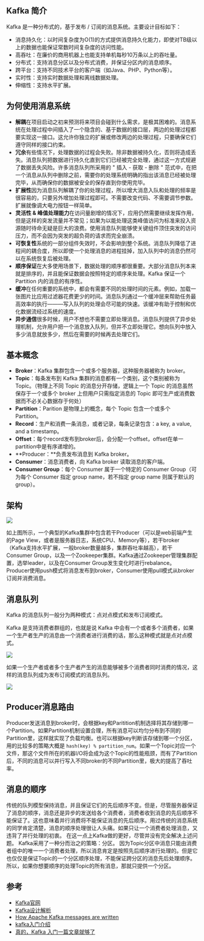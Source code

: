 ## Kafka 简介

Kafka 是一种分布式的，基于发布 / 订阅的消息系统。主要设计目标如下：

- 消息持久化：以时间复杂度为O(1)的方式提供消息持久化能力，即使对TB级以上的数据也能保证常数时间复杂度的访问性能。
- 高吞吐：在廉价的商用机器上也能支持单机每秒10万条以上的吞吐量。
- 分布式：支持消息分区以及分布式消费，并保证分区内的消息顺序。
- 跨平台：支持不同技术平台的客户端（如Java、PHP、Python等）。
- 实时性：支持实时数据处理和离线数据处理。
- 伸缩性：支持水平扩展。

## 为何使用消息系统

- **解耦**在项目启动之初来预测将来项目会碰到什么需求，是极其困难的。消息系统在处理过程中间插入了一个隐含的、基于数据的接口层，两边的处理过程都要实现这一接口。这允许你独立的扩展或修改两边的处理过程，只要确保它们遵守同样的接口约束。
- **冗余**有些情况下，处理数据的过程会失败。除非数据被持久化，否则将造成丢失。消息队列把数据进行持久化直到它们已经被完全处理，通过这一方式规避了数据丢失风险。许多消息队列所采用的 " 插入 - 获取 - 删除 " 范式中，在把一个消息从队列中删除之前，需要你的处理系统明确的指出该消息已经被处理完毕，从而确保你的数据被安全的保存直到你使用完毕。
- **扩展性**因为消息队列解耦了你的处理过程，所以增大消息入队和处理的频率是很容易的，只要另外增加处理过程即可。不需要改变代码、不需要调节参数。扩展就像调大电力按钮一样简单。
- **灵活性 & 峰值处理能力**在访问量剧增的情况下，应用仍然需要继续发挥作用，但是这样的突发流量并不常见；如果为以能处理这类峰值访问为标准来投入资源随时待命无疑是巨大的浪费。使用消息队列能够使关键组件顶住突发的访问压力，而不会因为突发的超负荷的请求而完全崩溃。
- **可恢复性**系统的一部分组件失效时，不会影响到整个系统。消息队列降低了进程间的耦合度，所以即使一个处理消息的进程挂掉，加入队列中的消息仍然可以在系统恢复后被处理。
- **顺序保证**在大多使用场景下，数据处理的顺序都很重要。大部分消息队列本来就是排序的，并且能保证数据会按照特定的顺序来处理。Kafka 保证一个 Partition 内的消息的有序性。
- **缓冲**在任何重要的系统中，都会有需要不同的处理时间的元素。例如，加载一张图片比应用过滤器花费更少的时间。消息队列通过一个缓冲层来帮助任务最高效率的执行———写入队列的处理会尽可能的快速。该缓冲有助于控制和优化数据流经过系统的速度。
- **异步通信**很多时候，用户不想也不需要立即处理消息。消息队列提供了异步处理机制，允许用户把一个消息放入队列，但并不立即处理它。想向队列中放入多少消息就放多少，然后在需要的时候再去处理它们。

## 基本概念

- **Broker**：Kafka 集群包含一个或多个服务器，这种服务器被称为 broker。
- **Topic**：每条发布到 Kafka 集群的消息都有一个类别，这个类别被称为 Topic。（物理上不同 Topic 的消息分开存储，逻辑上一个 Topic 的消息虽然保存于一个或多个 broker 上但用户只需指定消息的 Topic 即可生产或消费数据而不必关心数据存于何处）
- **Partition**：Parition 是物理上的概念，每个 Topic 包含一个或多个 Partition。
- **Record**：生产和消费一条消息，或者记录，每条记录包含：a key, a value, and a timestamp。
- **Offset**：每个record发布到broker后，会分配一个offset，offset在单一partition中是有序递增的。
- **Producer：**负责发布消息到 Kafka broker。
- **Consumer**：消息消费者，向 Kafka broker 读取消息的客户端。
- **Consumer Group**：每个 Consumer 属于一个特定的 Consumer Group（可为每个 Consumer 指定 group name，若不指定 group name 则属于默认的 group）。

## 架构

![](https://tva1.sinaimg.cn/large/007S8ZIlly1ghcuutxu7fj30m80gl0sw.jpg)

如上图所示，一个典型的Kafka集群中包含若干Producer（可以是web前端产生的Page View，或者是服务器日志，系统CPU、Memory等），若干broker（Kafka支持水平扩展，一般broker数量越多，集群吞吐率越高），若干Consumer Group，以及一个Zookeeper集群。Kafka通过Zookeeper管理集群配置，选举leader，以及在Consumer Group发生变化时进行rebalance。Producer使用push模式将消息发布到broker，Consumer使用pull模式从broker订阅并消费消息。 　

## 消息队列

Kafka 的消息队列一般分为两种模式：点对点模式和发布订阅模式。

Kafka 是支持消费者群组的，也就是说 Kafka 中会有一个或者多个消费者，如果一个生产者生产的消息由一个消费者进行消费的话，那么这种模式就是点对点模式。

![](https://tva1.sinaimg.cn/large/007S8ZIlly1ghcv0dgepij32300p0756.jpg)

如果一个生产者或者多个生产者产生的消息能够被多个消费者同时消费的情况，这样的消息队列成为发布订阅模式的消息队列。

![](https://tva1.sinaimg.cn/large/007S8ZIlly1ghcv0o7dyvj320v0u0juh.jpg)

## Producer消息路由

Producer发送消息到broker时，会根据key和Paritition机制选择将其存储到哪一个Partition。如果Partition机制设置合理，所有消息可以均匀分布到不同的Partition里，这样就实现了负载均衡。也可以根据key判断该存储到哪一个分区，用的比较多的策略大概是 `hash(key) % partition_num`。如果一个Topic对应一个文件，那这个文件所在的机器I/O将会成为这个Topic的性能瓶颈，而有了Partition后，不同的消息可以并行写入不同broker的不同Partition里，极大的提高了吞吐率。

## 消息的顺序

传统的队列模型保持消息，并且保证它们的先后顺序不变。但是，尽管服务器保证了消息的顺序，消息还是异步的发送给各个消费者，消费者收到消息的先后顺序不能保证了。这也意味着并行消费将不能保证消息的先后顺序。用过传统的消息系统的同学肯定清楚，消息的顺序处理很让人头痛。如果只让一个消费者处理消息，又违背了并行处理的初衷。 在这一点上Kafka做的更好，尽管并没有完全解决上述问题。 Kafka采用了一种分而治之的策略：分区。 因为Topic分区中消息只能由消费者组中的唯一一个消费者处理，所以消息肯定是按照先后顺序进行处理的。但是它也仅仅是保证Topic的一个分区顺序处理，不能保证跨分区的消息先后处理顺序。 所以，如果你想要顺序的处理Topic的所有消息，那就只提供一个分区。

## 参考

- [Kafka官网](https://kafka.apachecn.org/)
- [Kafka设计解析](http://www.jasongj.com/kafka/transaction/)
- [How Apache Kafka messages are written](https://docs.datastax.com/en/kafka/doc/kafka/kafkaHowMessages.html)
- [kafka入门介绍](https://www.orchome.com/5)
- [真的，Kafka 入门一篇文章就够了](https://juejin.im/post/6844903495670169607)

